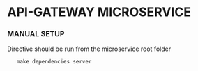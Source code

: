 # API-GATEWAY MICROSERVICE

### MANUAL SETUP

Directive should be run from the microservice root folder

```
   make dependencies server
```